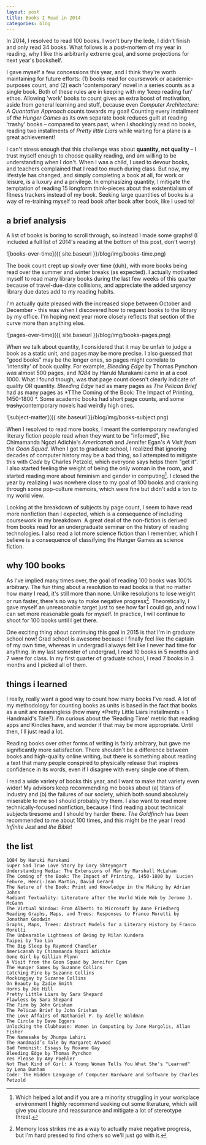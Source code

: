 ```yaml
---
layout: post
title: Books I Read in 2014
categories: blog
---
```


In 2014, I resolved to read 100 books. I won't bury the lede, I didn't finish and only read 34 books. What follows is a post-mortem of my year in reading, why I like this arbitrarily extreme goal, and some projections for next year's bookshelf. 

I gave myself a few concessions this year, and I think they're worth maintaining for future efforts: (1) books read for coursework or academic-purposes count, and (2) each 'contemporary' novel in a series counts as a single book. Both of these rules are in keeping with my 'keep reading fun' ethos. Allowing 'work' books to count gives an extra boost of motivation, aside from general learning and stuff, because even *Computer Architecture: A Quantative Approach* counts towards my goal! Counting every installment of *the Hunger Games* as its own separate book reduces guilt at reading 'trashy' books – compared to years past, when I shockingly read no books, reading two installments of *Pretty little Liars* while waiting for a plane is a great achievement!

I can't stress enough that this challenge was about **quantity, not quality** – I trust myself enough to choose quality reading, and am willing to be understanding when I don't. When I was a child, I used to devour books, and teachers complained that I read too much during class. But now, my lifestyle has changed, and simply completing a book at all, for work or leisure, is a luxury and a privilege. In emphasizing quantity, I mitigate the temptation of reading 15 longform think-pieces about the existentialism of fitness trackers instead of my book. Seeking large quantities of books is a way of re-training myself to read book after book after book, like I used to!

## a brief analysis

A list of books is boring to scroll through, so instead I made some graphs! (I included a full list of 2014's reading at the bottom of this post, don't worry)

![books-over-time]({{ site.baseurl }}/blog/img/books-time.png)

The book count crept up slowly over time (duh), with more books being read over the summer and winter breaks (as expected). I actually motivated myself to read many library books during the last few weeks of this quarter because of travel-due-date collisions, and appreciate the added urgency library due dates add to my reading habits.

I'm actually quite pleased with the increased slope between October and December - this was when I discovered how to request books to the library by my office. I'm hoping next year more closely reflects that section of the curve more than anything else.

![pages-over-time]({{ site.baseurl }}/blog/img/books-pages.png)

When we talk about quantity, I considered that it may be unfair to judge a book as a static unit, and pages may be more precise. I also guessed that "good books" may be the longer ones, so pages might correlate to 'intensity' of book quality. For example, *Bleeding Edge* by Thomas Pynchon was almost 500 pages, and *1Q84* by Haruki Murakami came in at a cool 1000. What I found though, was that page count doesn't clearly indicate of quality OR quantity. *Bleeding Edge* had as many pages as *The Pelican Brief* had as many pages as *TThe Coming of the Book: The Impact of Printing, 1450-1800 *. Some academic books had short page counts, and some <s>trashy</s>contemporary novels had weirdly high ones. 

![subject-matter]({{ site.baseurl }}/blog/img/books-subject.png)

When I resolved to read more books, I meant the contemporary newfangled literary fiction people read when they want to be "informed", like Chimamanda Ngozi Adichie's *Americanah* and Jennifer Egan's *A Visit from the Goon Squad*. When I got to graduate school, I realized that ignoring decades of computer history may be a bad thing, so I attempted to mitigate this with *Code* by Charles Petzold, which everyone says helps them "get it". I also started feeling the weight of being the only woman in the room, and started reading more about feminism and gender in computing[^1]. I closed the year by realizing I was nowhere close to my goal of 100 books and cranking through some pop-culture memoirs, which were fine but didn't add a ton to my world view.

[^1]: Which helped a lot and if you are a minority struggling in your workplace environment I highly recommend seeking out some literature, which will give you closure and reassurance and mitigate a lot of stereotype threat.

Looking at the breakdown of subjects by page count, I seem to have read more nonfiction than I expected, which is a consequence of including coursework in my breakdown. A great deal of the non-fiction is derived from books read for an undergraduate seminar on the history of reading technologies. I also read a lot more science fiction than I remember, which I believe is a consequence of classifying the Hunger Games as science fiction.

## why 100 books

As I've implied many times over, the goal of reading 100 books was 100% arbitrary. The fun thing about a resolution to read books is that no matter how many I read, it's still more than none. Unlike resolutions to lose weight or run faster, there's no way to make negative progress[^2]. Theoretically, I gave myself an unreasonable target just to see how far I could go, and now I can set more reasonable goals for myself. In practice, I will continue to shoot for 100 books until I get there.

[^2]: Memory loss strikes me as a way to actually make negative progress, but I'm hard pressed to find others so we'll just go with it. 

One exciting thing about continuing this goal in 2015 is that I'm in graduate school now! Grad school is awesome because I finally feel like the captain of my own time, whereas in undergrad I always felt like I never had time for anything. In my last semester of undergrad, I read 10 books in 5 months and 7 were for class. In my first quarter of graduate school, I read 7 books in 3 months and I picked all of them. 

## things i learned

I really, really want a good way to count how many books I've read. A lot of my methodology for counting books as units is based in the fact that books as a unit are meaningless (how many *Pretty Little Liars installments = 1 Handmaid's Tale?). I'm curious about the 'Reading Time' metric that reading apps and Kindles have, and wonder if that may be more appropriate. Until then, I'll just read a lot.

Reading books over other forms of writing is fairly arbitrary, but gave me significantly more satisfaction. There shouldn't be a difference between books and high-quality online writing, but there is something about reading a text that many people conspired to physically release that inspires confidence in its words, even if I disagree with every single one of them.

I read a wide variety of books this year, and I want to make that variety even wider! My advisors keep recommending me books about (a) titans of industry and (b) the failures of our society, which both sound absolutely miserable to me so I should probably try them. I also want to read more technically-focused nonfiction, because I find reading about technical subjects tiresome and I should try harder there. *The Goldfinch* has been recommended to me about 100 times, and this might be the year I read *Infinite Jest* and *the Bible*! 

## the list

	1Q84 by Haruki Murakami
	Super Sad True Love Story by Gary Shteyngart
	Understanding Media: The Extensions of Man by Marshall McLuhan
	The Coming of the Book: The Impact of Printing, 1450-1800 by  Lucien Febvre, Henri-Jean Martin, David Gerard
	The Nature of the Book: Print and Knowledge in the Making by Adrian Johns
	Radiant Textuality: Literature after the World Wide Web by Jerome J. McGann
	The Virtual Window: From Alberti to Microsoft by Anne Friedberg
	Reading Graphs, Maps, and Trees: Responses to Franco Moretti by Jonathan Goodwin
	Graphs, Maps, Trees: Abstract Models for a Literary History by Franco Moretti
	The Unbearable Lightness of Being by Milan Kundera
	Taipei by Tao Lin
	The Big Sleep by Raymond Chandler
	Americanah by Chimamanda Ngozi Adichie
	Gone Girl by Gillian Flynn
	A Visit from the Goon Squad by Jennifer Egan
	The Hunger Games by Suzanne Collins
	Catching Fire by Suzanne Collins
	Mockingjay by Suzanne Collins
	On Beauty by Zadie Smith
	Horns by Joe Hill
	Pretty Little Liars by Sara Shepard
	Flawless by Sara Shepard
	The Firm by John Grisham
	The Pelican Brief by John Grisham
	The Love Affairs of Nathaniel P. by Adelle Waldman
	The Circle by Dave Eggers
	Unlocking the Clubhouse: Women in Computing by Jane Margolis, Allan Fisher
	The Namesake by Jhumpa Lahiri
	The Handmaid’s Tale by Margaret Atwood
	Bad Feminist: Essays by Roxane Gay
	Bleeding Edge by Thomas Pynchon
	Yes Please by Amy Poehler
	Not That Kind of Girl: A Young Woman Tells You What She's "Learned"  by Lena Dunham
	Code: The Hidden Language of Computer Hardware and Software by Charles Petzold